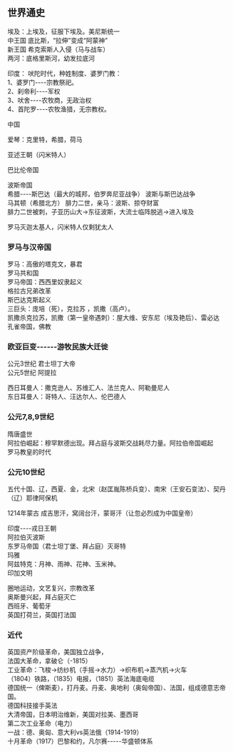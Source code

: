## 世界通史
埃及：上埃及，征服下埃及。美尼斯统一  
中王国   底比斯，“拉伸”变成“阿蒙神”  
      新王国    希克索斯人入侵（马与战车）  
两河：底格里斯河，幼发拉底河  


印度： 吠陀时代，种姓制度、婆罗门教：  
1、婆罗门----宗教祭祀。  
2、刹帝利----军权  
3、吠舍----农牧商，无政治权  
4、首陀罗----农牧渔猎，无宗教权。  


中国  

爱琴：克里特，希腊，荷马  

亚述王朝（闪米特人）  

巴比伦帝国  

波斯帝国  
希腊----斯巴达（最大的城邦，伯罗奔尼亚战争）  波斯与斯巴达战争    
马其顿（希腊北方）  腓力二世，亲马：波斯、掠夺财富  
腓力二世被刺，子亚历山大→东征波斯，大流士临阵脱逃→进入埃及  

罗马灭迦太基人，闪米特人仅剩犹太人   

### 罗马与汉帝国
罗马：高傲的塔克文，暴君  
罗马共和国  
罗马帝国：西西里奴隶起义  
格拉古兄弟改革  
斯巴达克斯起义  
三巨头：庞培（死），克拉苏 ，凯撒（高卢）。  
凯撒杀克拉苏，凯撒（第一皇帝遇刺）：屋大维、安东尼（埃及艳后）、雷必达  
孔雀帝国，佛教  

### 欧亚巨变------游牧民族大迁徙
公元3世纪  君士坦丁大帝   
公元5世纪 阿提拉  

西日耳曼人：撒克逊人、苏维汇人、法兰克人、阿勒曼尼人  
东日耳曼人：哥特人、汪达尔人、伦巴德人  
### 公元7,8,9世纪
隋唐盛世  
阿拉伯崛起：穆罕默德出现。拜占庭与波斯交战耗尽力量。阿拉伯帝国崛起  
罗马教皇的时代  
### 公元10世纪

五代十国、辽，西夏、金，北宋（赵匡胤陈桥兵变）、南宋（王安石变法）、契丹（辽）耶律阿保机

1214年蒙古 成吉思汗，窝阔台汗，蒙哥汗（让忽必烈成为中国皇帝）

印度----戎日王朝  
阿拉伯灭波斯  
东罗马帝国（君士坦丁堡、拜占庭）灭哥特  
玛雅  
阿兹特克：月神、雨神、花神、玉米神。  
印加文明  

圈地运动，文艺复兴，宗教改革  
奥斯曼兴起，拜占庭灭亡  
西班牙、葡萄牙  
英国打荷兰，英国打法国  
### 近代
英国资产阶级革命，美国独立战争，  
法国大革命，拿破仑（-1815）  
工业革命：飞梭→纺纱机（手摇→水力）→织布机→蒸汽机→火车  
（1804）铁路，（1835）电报，（1851）英法海底电缆  
德国统一（俾斯麦），打丹麦。丹麦、奥地利（奥匈帝国）、法国，组成德意志帝国。  
德国科技接手英法    
大清帝国，日本明治维新，美国对拉美、墨西哥  
第二次工业革命（电力）  
一战：德、奥匈、意大利vs英法俄（1914-1919）  
十月革命（1917）巴黎和约，凡尔赛-----华盛顿体系  
